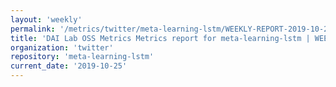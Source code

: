 ```yaml
---
layout: 'weekly'
permalink: '/metrics/twitter/meta-learning-lstm/WEEKLY-REPORT-2019-10-25'
title: 'DAI Lab OSS Metrics Metrics report for meta-learning-lstm | WEEKLY-REPORT-2019-10-25'
organization: 'twitter'
repository: 'meta-learning-lstm'
current_date: '2019-10-25'
---
```

